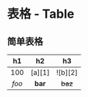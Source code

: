 
# 表格 - Table

## 简单表格

|   h1  |    h2   |    h3   |
|:-----:|:-------:|:-------:|
| 100   | [a][1]  | ![b][2] |
| *foo* | **bar** | ~~baz~~ |